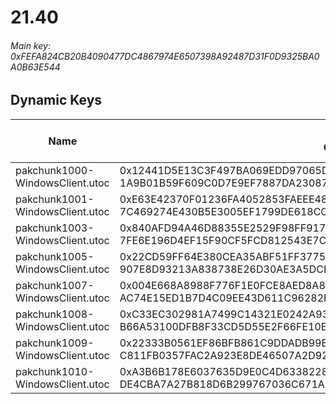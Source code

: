 # 21.40

###### *Main key: 0xFEFA824CB20B4090477DC4867974E6507398A92487D31F0D9325BA0A0B63E544*

## Dynamic Keys

| Name                              | Key</br>GUID                                                                                            | High Res Textures |
|-----------------------------------|---------------------------------------------------------------------------------------------------------|-------------------|
| pakchunk1000-WindowsClient.utoc   | 0x12441D5E13C3F497BA069EDD97065D9645F64B485AAFABEA50E8CC205F6775F7</br>1A9B01B59F609C0D7E9EF7887DA23087 | ❌                 |
| pakchunk1001-WindowsClient.utoc   | 0xE63E42370F01236FA4052853FAEEE4830F47C8267774EBC230604EF5649C34F4</br>7C469274E430B5E3005EF1799DE618CC | ❌                 |
| pakchunk1003-WindowsClient.utoc   | 0x840AFD94A46D88355E2529F98FF917B854C688A6132041F085EE95CD2E459D8B</br>7FE6E196D4EF15F90CF5FCD812543E7C | ❌                 |
| pakchunk1005-WindowsClient.utoc   | 0x22CD59FF64E380CEA35ABF51FF37751386E32A10E75A669EEEB8D6F94214E587</br>907E8D93213A838738E26D30AE3A5DCB | ❌                 |
| pakchunk1007-WindowsClient.utoc   | 0x004E668A8988F776F1E0FCE8AED8A88E9A936FDDBC93B71FD4FA82E983E3BF3E</br>AC74E15ED1B7D4C09EE43D611C96282F | ❌                 |
| pakchunk1008-WindowsClient.utoc   | 0xC33EC302981A7499C14321E0242A938976100111FC356A5A213F334898882548</br>B66A53100DFB8F33CD5D55E2F66FE10E | ❌                 |
| pakchunk1009-WindowsClient.utoc   | 0x22333B0561EF86BFB861C9DDADB99B4E1F7AF34D87FC25ABB37EB8C81D4C83BC</br>C811FB0357FAC2A923E8DE46507A2D92 | ❌                 |
| pakchunk1010-WindowsClient.utoc   | 0xA3B6B178E6037635D9E0C4D6338228E1744D7D01B6587F6AC0FBC148993CBC93</br>DE4CBA7A27B818D6B299767036C671A9 | ❌                 |
